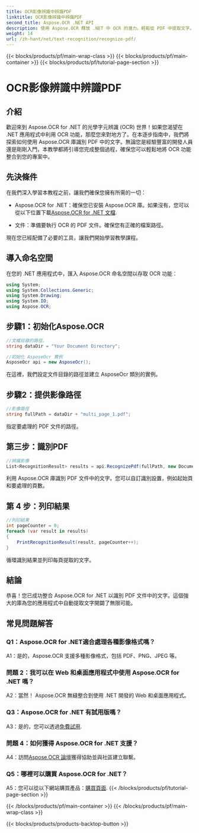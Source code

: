 ```yaml
---
title: OCR影像辨識中辨識PDF
linktitle: OCR影像辨識中辨識PDF
second_title: Aspose.OCR .NET API
description: 使用 Aspose.OCR 釋放 .NET 中 OCR 的潛力。輕鬆從 PDF 中提取文字。立即下載以獲得無縫整合體驗。
weight: 14
url: /zh-hant/net/text-recognition/recognize-pdf/
---
```


{{< blocks/products/pf/main-wrap-class >}}
{{< blocks/products/pf/main-container >}}
{{< blocks/products/pf/tutorial-page-section >}}

# OCR影像辨識中辨識PDF

## 介紹

歡迎來到 Aspose.OCR for .NET 的光學字元辨識 (OCR) 世界！如果您渴望在 .NET 應用程式中利用 OCR 功能，那麼您來對地方了。在本逐步指南中，我們將探索如何使用 Aspose.OCR 庫識別 PDF 中的文字。無論您是經驗豐富的開發人員還是剛剛入門，本教學都將引導您完成整個過程，確保您可以輕鬆地將 OCR 功能整合到您的專案中。

## 先決條件

在我們深入學習本教程之前，讓我們確保您擁有所需的一切：

-  Aspose.OCR for .NET：確保您已安裝 Aspose.OCR 庫。如果沒有，您可以從以下位置下載[Aspose.OCR for .NET 文檔](https://reference.aspose.com/ocr/net/).

- 文件：準備要執行 OCR 的 PDF 文件。確保您有正確的檔案路徑。

現在您已經配備了必要的工具，讓我們開始學習教學課程。

## 導入命名空間

在您的 .NET 應用程式中，匯入 Aspose.OCR 命名空間以存取 OCR 功能：

```csharp
using System;
using System.Collections.Generic;
using System.Drawing;
using System.IO;
using Aspose.OCR;
```

## 步驟1：初始化Aspose.OCR

```csharp
//文檔目錄的路徑。
string dataDir = "Your Document Directory";

//初始化 AsposeOcr 實例
AsposeOcr api = new AsposeOcr();
```

在這裡，我們設定文件目錄的路徑並建立 AsposeOcr 類別的實例。

## 步驟2：提供影像路徑

```csharp
//影像路徑
string fullPath = dataDir + "multi_page_1.pdf";
```

指定要處理的 PDF 文件的路徑。

## 第三步：識別PDF

```csharp
//辨識影像
List<RecognitionResult> results = api.RecognizePdf(fullPath, new DocumentRecognitionSettings { StartPage = 2, PagesNumber = 2 });
```

利用 Aspose.OCR 庫識別 PDF 文件中的文字。您可以自訂識別設置，例如起始頁和要處理的頁數。

## 第 4 步：列印結果

```csharp
//列印結果
int pageCounter = 0;
foreach (var result in results)
{
    PrintRecognitionResult(result, pageCounter++);
}
```

循環識別結果並列印每頁提取的文字。

## 結論

恭喜！您已成功整合 Aspose.OCR for .NET 以識別 PDF 文件中的文字。這個強大的庫為您的應用程式中自動提取文字開闢了無限可能。

## 常見問題解答

### Q1：Aspose.OCR for .NET適合處理各種影像格式嗎？

A1：是的，Aspose.OCR 支援多種影像格式，包括 PDF、PNG、JPEG 等。

### 問題 2：我可以在 Web 和桌面應用程式中使用 Aspose.OCR for .NET 嗎？

A2：當然！ Aspose.OCR 無縫整合到使用 .NET 開發的 Web 和桌面應用程式。

### Q3：Aspose.OCR for .NET 有試用版嗎？

 A3：是的，您可以透過[免費試用](https://releases.aspose.com/).

### 問題 4：如何獲得 Aspose.OCR for .NET 支援？

 A4：訪問[Aspose.OCR 論壇](https://forum.aspose.com/c/ocr/16)獲得協助並與社區建立聯繫。

### Q5：哪裡可以購買 Aspose.OCR for .NET？

 A5：您可以從以下網站購買產品：[購買頁面](https://purchase.aspose.com/buy).
{{< /blocks/products/pf/tutorial-page-section >}}

{{< /blocks/products/pf/main-container >}}
{{< /blocks/products/pf/main-wrap-class >}}

{{< blocks/products/products-backtop-button >}}
